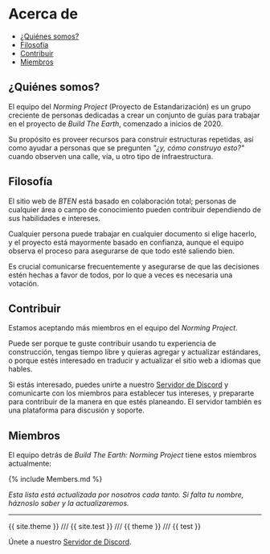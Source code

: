 # Acerca de

* [¿Quiénes somos?](#quiénes-somos)
* [Filosofía](#filosofía)
* [Contribuir](#contribuir)
* [Miembros](#miembros)

## ¿Quiénes somos?

El equipo del *Norming Project* (Proyecto de Estandarización) es un grupo creciente de personas dedicadas a crear un conjunto de guías para trabajar en el proyecto de *Build The Earth*, comenzado a inicios de 2020.

Su propósito es proveer recursos para construir estructuras repetidas, así como ayudar a personas que se pregunten *"¿y, cómo construyo esto?"* cuando observen una calle, vía, u otro tipo de infraestructura.

## Filosofía

El sitio web de *BTEN* está basado en colaboración total; personas de cualquier área o campo de conocimiento pueden contribuir dependiendo de sus habilidades e intereses.

Cualquier persona puede trabajar en cualquier documento si elige hacerlo, y el proyecto está mayormente basado en confianza, aunque el equipo observa el proceso para asegurarse de que todo esté saliendo bien.

Es crucial comunicarse frecuentemente y asegurarse de que las decisiones estén hechas a favor de todos, por lo que a veces es necesaria una votación.

## Contribuir

Estamos aceptando más miembros en el equipo del *Norming Project*.

Puede ser porque te guste contribuir usando tu experiencia de construcción, tengas tiempo libre y quieras agregar y actualizar estándares, o porque estés interesado en traducir y actualizar el sitio web a idiomas que hables.

Si estás interesado, puedes unirte a nuestro [Servidor de Discord](https://discord.gg/eXzrZSx) y comunicarte con los miembros para establecer tus intereses, y prepararte para contribuir de la manera en que estés planeando. El servidor también es una plataforma para discusión y soporte.

## Miembros

El equipo detrás de *Build The Earth: Norming Project* tiene estos miembros actualmente:

{% include Members.md %}

*Esta lista está actualizada por nosotros cada tanto. Si falta tu nombre, háznoslo saber y la actualizaremos.*

***

{{ site.theme }} /// {{ site.test }} /// {{ theme }} /// {{ test }}

Únete a nuestro [Servidor de Discord](https://discord.gg/eXzrZSx).